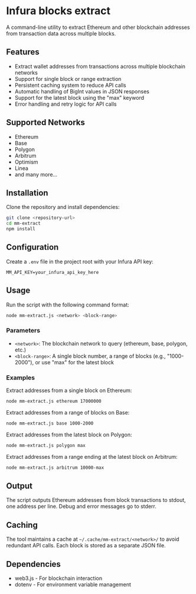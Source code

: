 # Infura blocks extract

A command-line utility to extract Ethereum and other blockchain addresses from transaction data across multiple blocks.

## Features

- Extract wallet addresses from transactions across multiple blockchain networks
- Support for single block or range extraction
- Persistent caching system to reduce API calls
- Automatic handling of BigInt values in JSON responses
- Support for the latest block using the "max" keyword
- Error handling and retry logic for API calls

## Supported Networks

- Ethereum
- Base
- Polygon
- Arbitrum
- Optimism
- Linea
- and many more...

## Installation

Clone the repository and install dependencies:

```bash
git clone <repository-url>
cd mm-extract
npm install
```

## Configuration

Create a `.env` file in the project root with your Infura API key:

```
MM_API_KEY=your_infura_api_key_here
```

## Usage

Run the script with the following command format:

```bash
node mm-extract.js <network> <block-range>
```

### Parameters

- `<network>`: The blockchain network to query (ethereum, base, polygon, etc.)
- `<block-range>`: A single block number, a range of blocks (e.g., "1000-2000"), or use "max" for the latest block

### Examples

Extract addresses from a single block on Ethereum:
```bash
node mm-extract.js ethereum 17000000
```

Extract addresses from a range of blocks on Base:
```bash
node mm-extract.js base 1000-2000
```

Extract addresses from the latest block on Polygon:
```bash
node mm-extract.js polygon max
```

Extract addresses from a range ending at the latest block on Arbitrum:
```bash
node mm-extract.js arbitrum 10000-max
```

## Output

The script outputs Ethereum addresses from block transactions to stdout, one address per line. Debug and error messages go to stderr.

## Caching

The tool maintains a cache at `~/.cache/mm-extract/<network>/` to avoid redundant API calls. Each block is stored as a separate JSON file.

## Dependencies

- web3.js - For blockchain interaction
- dotenv - For environment variable management
